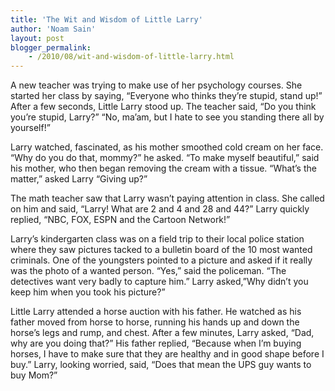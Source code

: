 ```yaml
---
title: 'The Wit and Wisdom of Little Larry'
author: 'Noam Sain'
layout: post
blogger_permalink:
    - /2010/08/wit-and-wisdom-of-little-larry.html
---
```


A new teacher was trying to make use of her psychology courses. She started her class by saying, “Everyone who thinks they’re stupid, stand up!” After a few seconds, Little Larry stood up. The teacher said, “Do you think you’re stupid, Larry?” “No, ma’am, but I hate to see you standing there all by yourself!”  
  
Larry watched, fascinated, as his mother smoothed cold cream on her face. “Why do you do that, mommy?” he asked. “To make myself beautiful,” said his mother, who then began removing the cream with a tissue. “What’s the matter,” asked Larry “Giving up?”

The math teacher saw that Larry wasn’t paying attention in class. She called on him and said, “Larry! What are 2 and 4 and 28 and 44?” Larry quickly replied, “NBC, FOX, ESPN and the Cartoon Network!”

Larry’s kindergarten class was on a field trip to their local police station where they saw pictures tacked to a bulletin board of the 10 most wanted criminals. One of the youngsters pointed to a picture and asked if it really was the photo of a wanted person. “Yes,” said the policeman. “The detectives want very badly to capture him.” Larry asked,”Why didn’t you keep him when you took his picture?”

Little Larry attended a horse auction with his father. He watched as his father moved from horse to horse, running his hands up and down the horse’s legs and rump, and chest. After a few minutes, Larry asked, “Dad, why are you doing that?” His father replied, “Because when I’m buying horses, I have to make sure that they are healthy and in good shape before I buy.” Larry, looking worried, said, “Does that mean the UPS guy wants to buy Mom?”
